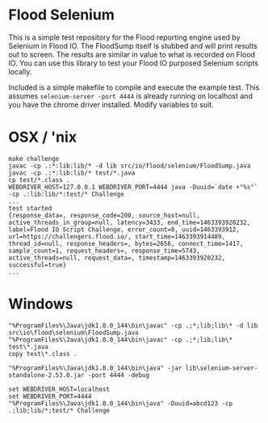 # Flood Selenium

This is a simple test repository for the Flood reporting engine used by Selenium in Flood IO. The FloodSump itself is stubbed and will print results out to screen. The results are similar in value to what is recorded on Flood IO. You can use this library to test your Flood IO purposed Selenium scripts locally.

Included is a simple makefile to compile and execute the example test. This assumes `selenium-server -port 4444` is already running on localhost and you have the chrome driver installed. Modify variables to suit.

# OSX / 'nix
```
make challenge
javac -cp .:*:lib:lib/* -d lib src/io/flood/selenium/FloodSump.java
javac -cp .:*:lib:lib/* test/*.java
cp test/*.class .
WEBDRIVER_HOST=127.0.0.1 WEBDRIVER_PORT=4444 java -Duuid=`date +"%s"` -cp .:lib:lib/*:test/* Challenge
...
test started
{response_data=, response_code=200, source_host=null, active_threads_in_group=null, latency=3433, end_time=1463393920232, label=Flood IO Script Challenge, error_count=0, uuid=1463393912, url=https://challengers.flood.io/, start_time=1463393914489, thread_id=null, response_headers=, bytes=2656, connect_time=1417, sample_count=1, request_headers=, response_time=5743, active_threads=null, request_data=, timestamp=1463393920232, successful=true}
...
```

# Windows
```
"%ProgramFiles%\Java\jdk1.8.0_144\bin\javac" -cp .;*;lib;lib\* -d lib src\io\flood\selenium\FloodSump.java
"%ProgramFiles%\Java\jdk1.8.0_144\bin\javac" -cp .;*;lib;lib\* test\*.java
copy test\*.class .

"%ProgramFiles%\Java\jdk1.8.0_144\bin\java" -jar lib\selenium-server-standalone-2.53.0.jar -port 4444 -debug

set WEBDRIVER_HOST=localhost
set WEBDRIVER_PORT=4444
"%ProgramFiles%\Java\jdk1.8.0_144\bin\java" -Duuid=abcd123 -cp .;lib;lib/*;test/* Challenge
```
